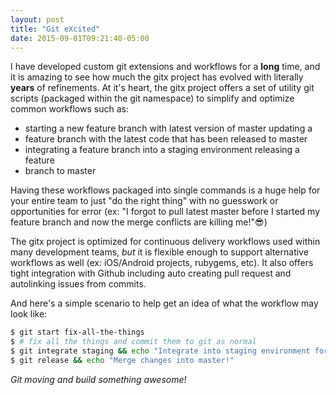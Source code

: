```yaml
---
layout: post
title: "Git eXcited"
date: 2015-09-01T09:21:40-05:00
---
```


I have developed custom git extensions and workflows for a **long** time, and
it is amazing to see how much the gitx project has evolved with literally
**years** of refinements.  At it's heart, the gitx project offers a set of
utility git scripts (packaged within the git namespace) to simplify and
optimize common workflows such as:

* starting a new feature branch with latest version of master updating a
* feature branch with the latest code that has been released to master
* integrating a feature branch into a staging environment releasing a feature
* branch to master

Having these workflows packaged into single commands is a huge help for your
entire team to just "do the right thing" with no guesswork or opportunities for
error (ex: "I forgot to pull latest master before I started my feature branch
and now the merge conflicts are killing me!"😎)

The gitx project is optimized for continuous delivery workflows used within
many development teams, *but* it is flexible enough to support alternative
workflows as well (ex: iOS/Android projects, rubygems, etc).  It also offers
tight integration with Github including auto creating pull request and
autolinking issues from commits.

And here's a simple scenario to help get an idea of what the workflow may look
like:

```bash
$ git start fix-all-the-things
$ # fix all the things and commit them to git as normal
$ git integrate staging && echo "Integrate into staging environment for QA"
$ git release && echo "Merge changes into master!"
```

*Git moving and build something awesome!*
